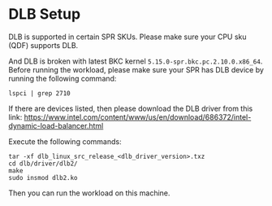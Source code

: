 
# DLB Setup

DLB is supported in certain SPR SKUs. Please make sure your CPU sku (QDF) supports DLB.

And DLB is broken with latest BKC kernel `5.15.0-spr.bkc.pc.2.10.0.x86_64`.
Before running the workload, please make sure your SPR has DLB device by running the following command:

```shell
lspci | grep 2710
```

If there are devices listed, then please download the DLB driver from this link: https://www.intel.com/content/www/us/en/download/686372/intel-dynamic-load-balancer.html

Execute the following commands:

```shell
tar -xf dlb_linux_src_release_<dlb_driver_version>.txz
cd dlb/driver/dlb2/
make
sudo insmod dlb2.ko
```

Then you can run the workload on this machine.

